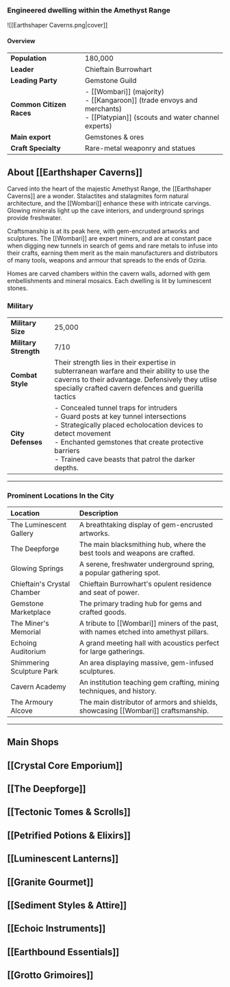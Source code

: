 
### Engineered dwelling within the Amethyst Range
 ![[Earthshaper Caverns.png|cover]]
 
#### Overview
 |  |   |
 | ---- | ---- |
 | **Population** | 180,000 |
 | **Leader** | Chieftain Burrowhart |
 |**Leading Party** | Gemstone Guild|
 | **Common Citizen Races** | - [[Wombari]] (majority)<br>- [[Kangaroon]] (trade envoys and merchants)<br>- [[Platypian]] (scouts and water channel experts) |
 | **Main export**     | Gemstones & ores   |
| **Craft Specialty** | Rare-metal weaponry and statues  |

## About [[Earthshaper Caverns]]

Carved into the heart of the majestic Amethyst Range, the [[Earthshaper Caverns]] are a wonder. Stalactites and stalagmites form natural architecture, and the [[Wombari]] enhance these with intricate carvings. Glowing minerals light up the cave interiors, and underground springs provide freshwater. 

Craftsmanship is at its peak here, with gem-encrusted artworks and sculptures. The [[Wombari]] are expert miners, and are at constant pace when digging new tunnels in search of gems and rare metals to infuse into their crafts, earning them merit as the main manufacturers and distributors of many tools, weapons and armour that spreads to the ends of Oziria.

Homes are carved chambers within the cavern walls, adorned with gem embellishments and mineral mosaics. Each dwelling is lit by luminescent stones.

### Military
|                       |                                                                                                                                                                                                                                                                        |
| --------------------- | ---------------------------------------------------------------------------------------------------------------------------------------------------------------------------------------------------------------------------------------------------------------------- |
| **Military Size**     | 25,000                                                                                                                                                                                                                                                                 |
| **Military Strength** | 7/10                                                                                                                                                                                                                                                                   |
| **Combat Style**      | Their strength lies in their expertise in subterranean warfare and their ability to use the caverns to their advantage. Defensively they utlise specially crafted cavern defences and guerilla tactics                                                                 |
| **City Defenses**     | - Concealed tunnel traps for intruders<br>- Guard posts at key tunnel intersections<br>- Strategically placed echolocation devices to detect movement<br>- Enchanted gemstones that create protective barriers<br>- Trained cave beasts that patrol the darker depths. |

---

### Prominent Locations In the City

| Location                    | Description                                                                       |
|:--------------------------- |:--------------------------------------------------------------------------------- |
| The Luminescent Gallery     | A breathtaking display of gem-encrusted artworks.                                 |
| The Deepforge               | The main blacksmithing hub, where the best tools and weapons are crafted.         |
| Glowing Springs             | A serene, freshwater underground spring, a popular gathering spot.                |
| Chieftain's Crystal Chamber | Chieftain Burrowhart's opulent residence and seat of power.                       |
| Gemstone Marketplace        | The primary trading hub for gems and crafted goods.                               |
| The Miner's Memorial        | A tribute to [[Wombari]] miners of the past, with names etched into amethyst pillars. |
| Echoing Auditorium          | A grand meeting hall with acoustics perfect for large gatherings.                 |
| Shimmering Sculpture Park   | An area displaying massive, gem-infused sculptures.                               |
| Cavern Academy              | An institution teaching gem crafting, mining techniques, and history.             |
| The Armoury Alcove          | The main distributor of armors and shields, showcasing [[Wombari]] craftsmanship.     |

---

## Main Shops

[[Crystal Core Emporium]]
---

[[The Deepforge]]
---

[[Tectonic Tomes & Scrolls]]
---

[[Petrified Potions & Elixirs]]
---

[[Luminescent Lanterns]]
---

[[Granite Gourmet]]
---

[[Sediment Styles & Attire]]
---

[[Echoic Instruments]]
---

[[Earthbound Essentials]]
---

[[Grotto Grimoires]]
---
